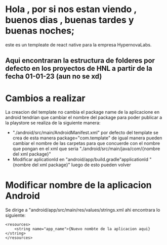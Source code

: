 <!-- @format -->

# Hola , por si nos estan viendo , buenos dias , buenas tardes y buenas noches;

este es un templeate de react native para la empresa HypernovaLabs.

## Aqui encontraran la estructura de folderes por defecto en los proyectos de HNL a partir de la fecha 01-01-23 (aun no se xd)

# Cambios a realizar

La creacion del template no cambia el package name de la aplicacione en
android tendrian que cambiar el nombre del package para poder publicar a la playstore se realiza de la
siguiente manera:

- "./android/src/main/AndroidManifest.xml" por defecto del template se crea de esta manera
  package="com.template"
  de igual manera pueden cambiar el nombre de las carpetas para que concuerde con el nombre que pongan en el xml
  que seria "./android/src/main/java/com/{nombre del xml package}"
- Modificar aplicationId en "android/app/build.gradle"applicationId "{nombre del xml package}" luego de esto pueden volver

# Modificar nombre de la aplicacion Android

Se dirige a "android/app/src/main/res/values/strings.xml
ahi encontrara lo siguiente:

```
<resources>
    <string name="app_name">{Nuevo nombte de la aplicacion aqui}</string>
</resources>
```
